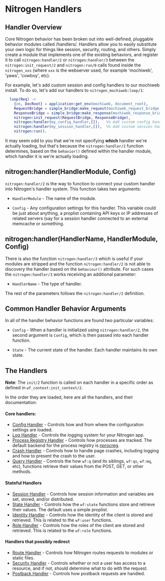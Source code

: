 <!-- dash: Handlers | Guide | ##:Section -->


# Nitrogen Handlers

## Handler Overview

Core Nitrogen behavior has been broken out into well-defined, pluggable
behavior modules called /handlers/. Handlers allow you to easily substitute
your own logic for things like session, security, routing, and others. Simply
create a module that implements one of the existing behaviors, and register it
to call `nitrogen:handler/2` or `nitrogen:handler/3` between the `nitrogen:init_request/2` and
`nitrogen:run/0` calls found inside the `nitrogen_xxx` (where `xxx` is the
webserver used, for example 'mochiweb', 'yaws', 'cowboy', etc).

For example, let's add custom session and config handlers to our mochiweb
install. To do so, let's add our handlers to  `nitrogen_mochiweb:loop/1`:

```erlang
  loop(Req) ->
    {ok, DocRoot} = application:get_env(mochiweb, document_root),
    RequestBridge = simple_bridge:make_request(mochiweb_request_bridge, Req),
    ResponseBridge = simple_bridge:make_response(mochiweb_response_bridge, {Req, DocRoot}),
    nitrogen:init_request(RequestBridge, ResponseBridge),
    nitrogen:handler(my_config_handler,[]),   %% Add custom config handler
    nitrogen:handler(my_session_handler,[]),  %% Add custom session handler
    nitrogen:run().

```

It may seem odd to you that we're not specifying **which** handler we're actually
loading, but that's because the `nitrogen:handler/2` function determines,
based on the `behavior()` defined within the handler module, which handler it
is we're actually loading.

## nitrogen:handler(HandlerModule, Config)

`nitrogen:handler/2` is the way to function to connect your custom handler into
Nitrogen's handler system. This function takes two arguments:

 *  `HandlerModule` - The name of the module.

 *  `Config` - Any configuration settings for this handler. This variable
      could be just about anything, a proplist containing API keys or IP
      addresses of related servers (say for a session handler connected to
      an external memcache or something.

## nitrogen:handler(HandlerName, HandlerModule, Config)

There is also the function `nitrogen:handler/3` which is useful if your modules
are stripped and the function `nitrogen:handler/2` is not able to discovery the
handler based on the `behaviour()` attribute. For such cases the
`nitrogen:handler/3` works receiving an additional parameter:

 * `HandlerName` - The type of handler.

The rest of the parameters follows the `nitrogen:handler/2` definition.

## Common Handler Behavior Arguments

In all of the handler behavior functions are found two particular variables:

 *  `Config` - When a handler is initialized using `nitrogen:handler/2`, the
      second argument is `Config`, which is then passed into each handler
      function.

 *  `State` - The current state of the handler. Each handler maintains its own
      state.

## The Handlers

  **Note**: The `init/2` function is called on each handler in a specific order
  as defined in `wf_context:init_context/2`.

  In the order they are loaded, here are all the handlers, and their
  documentation:

#### Core handlers:
 *  [Config Handler](handler_config.md) - Controls how and from where the
    configuration settings are loaded.
 *  [Log Handler](log.md) - Controls the logging system for your
    Nitrogen app.
 *  [Process Registry Handler](process_registry.md) - Controls
    how processes are tracked. The default backend for the process registry
    is [nprocreg](https://github.com/nitrogen/nprocreg).
 *  [Crash Handler](crash.md) - Controls how to handle page
    crashes, including logging and how to present the crash to the user.
 *  [Query Handler](query.md) - Controls the how `wf:q` (and its
    siblings, `wf:qs`, `wf:mq`, etc), functions retrieve their values from the
    POST, GET, or other methods.

#### Stateful Handlers
 *  [Session Handler](session.md) - Controls how session
    information and variables are set, stored, and/or distributed.
 *  [State Handler](state.md) - Controls how the `wf:state`
    functions store and retrieve their values. The default uses a simple
    proplist.
 *  [Identity Handler](identity.md) - Controls how the identity
    of the client is stored and retrieved. This is related to the `wf:user`
    functions.
 *  [Role Handler](role.md) - Controls how the roles of the
    client are stored and retrieved. This is related to the `wf:role`
    functions.

#### Handlers that possibly redirect
 *  [Route Handler](route.md) - Controls how Nitrogen routes
    requests to modules or static files.
 *  [Security Handler](security.md) - Controls whether or not a user
    has access to a resource, and if not, should determine what to do with
    the request.
 *  [Postback Handler](postback.md) - Controls how postback requests
    are handled.
